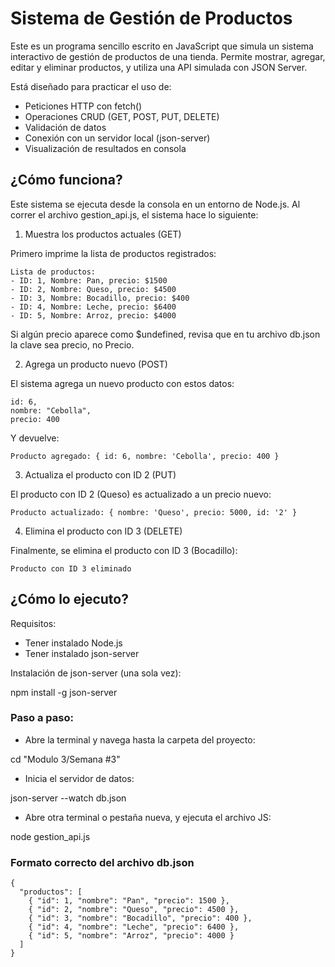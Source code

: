 # Sistema de Gestión de Productos

Este es un programa sencillo escrito en JavaScript que simula un sistema interactivo de gestión de productos de una tienda. Permite mostrar, agregar, editar y eliminar productos, y utiliza una API simulada con JSON Server.

Está diseñado para practicar el uso de:

- Peticiones HTTP con fetch()
- Operaciones CRUD (GET, POST, PUT, DELETE)
- Validación de datos
- Conexión con un servidor local (json-server)
- Visualización de resultados en consola

## ¿Cómo funciona?

Este sistema se ejecuta desde la consola en un entorno de Node.js. Al correr el archivo gestion_api.js, el sistema hace lo siguiente:

1. Muestra los productos actuales (GET)

Primero imprime la lista de productos registrados:

```
Lista de productos:
- ID: 1, Nombre: Pan, precio: $1500
- ID: 2, Nombre: Queso, precio: $4500
- ID: 3, Nombre: Bocadillo, precio: $400
- ID: 4, Nombre: Leche, precio: $6400
- ID: 5, Nombre: Arroz, precio: $4000
```

 Si algún precio aparece como $undefined, revisa que en tu archivo db.json la clave sea precio, no Precio.

2. Agrega un producto nuevo (POST)

El sistema agrega un nuevo producto con estos datos:

```
id: 6,
nombre: "Cebolla",
precio: 400
```

Y devuelve:

```
Producto agregado: { id: 6, nombre: 'Cebolla', precio: 400 }
```

3. Actualiza el producto con ID 2 (PUT)

El producto con ID 2 (Queso) es actualizado a un precio nuevo:

```
Producto actualizado: { nombre: 'Queso', precio: 5000, id: '2' }
```

4. Elimina el producto con ID 3 (DELETE)

Finalmente, se elimina el producto con ID 3 (Bocadillo):

```
Producto con ID 3 eliminado
```

## ¿Cómo lo ejecuto?

Requisitos:

- Tener instalado Node.js
- Tener instalado json-server

Instalación de json-server (una sola vez):

npm install -g json-server

### Paso a paso:
 - Abre la terminal y navega hasta la carpeta del proyecto:

cd "Modulo 3/Semana #3"

- Inicia el servidor de datos:

json-server --watch db.json

- Abre otra terminal o pestaña nueva, y ejecuta el archivo JS:

node gestion_api.js

### Formato correcto del archivo db.json

```
{
  "productos": [
    { "id": 1, "nombre": "Pan", "precio": 1500 },
    { "id": 2, "nombre": "Queso", "precio": 4500 },
    { "id": 3, "nombre": "Bocadillo", "precio": 400 },
    { "id": 4, "nombre": "Leche", "precio": 6400 },
    { "id": 5, "nombre": "Arroz", "precio": 4000 }
  ]
}
```
